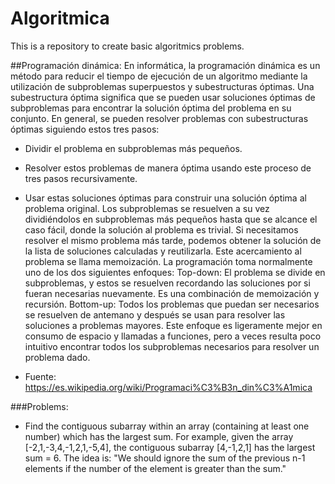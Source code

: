 # Algoritmica
This is a repository to create basic algoritmics problems.

##Programación dinámica:
En informática, la programación dinámica es un método para reducir el tiempo de ejecución de un algoritmo mediante la utilización de subproblemas superpuestos y subestructuras óptimas.
Una subestructura óptima significa que se pueden usar soluciones óptimas de subproblemas para encontrar la solución óptima del problema en su conjunto.
En general, se pueden resolver problemas con subestructuras óptimas siguiendo estos tres pasos:
* Dividir el problema en subproblemas más pequeños.
* Resolver estos problemas de manera óptima usando este proceso de tres pasos recursivamente.
* Usar estas soluciones óptimas para construir una solución óptima al problema original.
Los subproblemas se resuelven a su vez dividiéndolos en subproblemas más pequeños hasta que se alcance el caso fácil, donde la solución al problema es trivial.
Si necesitamos resolver el mismo problema más tarde, podemos obtener la solución de la lista de soluciones calculadas y reutilizarla. Este acercamiento al problema se llama memoización.
La programación toma normalmente uno de los dos siguientes enfoques:
Top-down: El problema se divide en subproblemas, y estos se resuelven recordando las soluciones por si fueran necesarias nuevamente. Es una combinación de memoización y recursión.
Bottom-up: Todos los problemas que puedan ser necesarios se resuelven de antemano y después se usan para resolver las soluciones a problemas mayores. Este enfoque es ligeramente mejor en consumo de espacio y llamadas a funciones, pero a veces resulta poco intuitivo encontrar todos los subproblemas necesarios para resolver un problema dado.

* Fuente: https://es.wikipedia.org/wiki/Programaci%C3%B3n_din%C3%A1mica 


###Problems:
* Find the contiguous subarray within an array (containing at least one number) which has the largest sum. 
For example, given the array [-2,1,-3,4,-1,2,1,-5,4],
the contiguous subarray [4,-1,2,1] has the largest sum = 6.
The idea is: "We should ignore the sum of the previous n-1 elements if the number of the element is greater than the sum."


